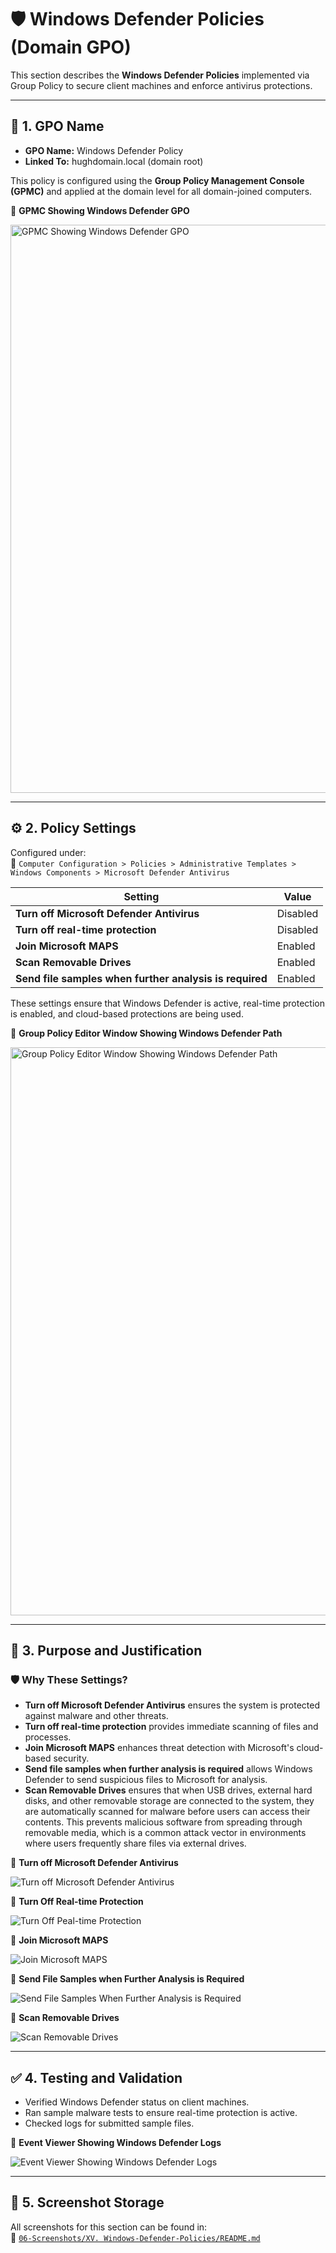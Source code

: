 # 🛡️ Windows Defender Policies (Domain GPO)

This section describes the **Windows Defender Policies** implemented via Group Policy to secure client machines and enforce antivirus protections.

---

## 📛 1. GPO Name

- **GPO Name:** Windows Defender Policy
- **Linked To:** hughdomain.local (domain root)

This policy is configured using the **Group Policy Management Console (GPMC)** and applied at the domain level for all domain-joined computers.

📸 **GPMC Showing Windows Defender GPO**

<img width="1920" height="909" alt="GPMC Showing Windows Defender GPO" src="https://github.com/user-attachments/assets/b78db28b-388f-4cef-b5c6-9c991bb1f732" />

---

## ⚙️ 2. Policy Settings

Configured under:<br />
📂 `Computer Configuration > Policies > Administrative Templates > Windows Components > Microsoft Defender Antivirus`

| Setting                                                 | Value                |
|---------------------------------------------------------|----------------------|
| **Turn off Microsoft Defender Antivirus**               | Disabled             |
| **Turn off real-time protection**                       | Disabled             |
| **Join Microsoft MAPS**                                 | Enabled              |
| **Scan Removable Drives**                               | Enabled              |
| **Send file samples when further analysis is required** | Enabled              |

These settings ensure that Windows Defender is active, real-time protection is enabled, and cloud-based protections are being used.

📸 **Group Policy Editor Window Showing Windows Defender Path**

<img width="1920" height="909" alt="Group Policy Editor Window Showing Windows Defender Path" src="https://github.com/user-attachments/assets/8e589a7e-b3c2-4869-a37f-3b653519a0c6" />

---

## 📌 3. Purpose and Justification

### 🛡️ Why These Settings?

- **Turn off Microsoft Defender Antivirus** ensures the system is protected against malware and other threats.
- **Turn off real-time protection** provides immediate scanning of files and processes.
- **Join Microsoft MAPS** enhances threat detection with Microsoft's cloud-based security.
- **Send file samples when further analysis is required** allows Windows Defender to send suspicious files to Microsoft for analysis.
- **Scan Removable Drives**  ensures that when USB drives, external hard disks, and other removable storage are connected to the system, they are automatically scanned for malware before users can access their contents. This prevents malicious software from spreading through removable media, which is a common attack vector in environments where users frequently share files via external drives.

📸 **Turn off Microsoft Defender Antivirus**

![Turn off Microsoft Defender Antivirus](https://github.com/user-attachments/assets/8b63608a-f614-41bd-8b95-9a6c4f8f3909)

📸 **Turn Off Real-time Protection**

![Turn Off Peal-time Protection](https://github.com/user-attachments/assets/1d32c43c-ab99-4151-80a2-18bd3e836800)

📸 **Join Microsoft MAPS**

![Join Microsoft MAPS](https://github.com/user-attachments/assets/5a5bf971-fd82-41b5-82ae-b3f6843f495d)

📸 **Send File Samples when Further Analysis is Required**

![Send File Samples When Further Analysis is Required](https://github.com/user-attachments/assets/9693b41f-1d80-4026-9c5e-8348080cb561)

📸 **Scan Removable Drives**

![Scan Removable Drives](https://github.com/user-attachments/assets/df7dbffa-8a61-456c-bff2-b1cff536fc81)

---

## ✅ 4. Testing and Validation

- Verified Windows Defender status on client machines.
- Ran sample malware tests to ensure real-time protection is active.
- Checked logs for submitted sample files.

📸 **Event Viewer Showing Windows Defender Logs**

![Event Viewer Showing Windows Defender Logs](https://github.com/user-attachments/assets/2678c61d-e157-4605-80a8-f6a5e3da4ce5)

---

## 📁 5. Screenshot Storage

All screenshots for this section can be found in:<br /> 
📂 [`06-Screenshots/XV. Windows-Defender-Policies/README.md`](https://github.com/Hugh-Kumbi/Hugh-Kumbi-Active-Directory-Lab/blob/main/06-Screenshots/XV.%20Windows-Defender-Policies/README.md)

